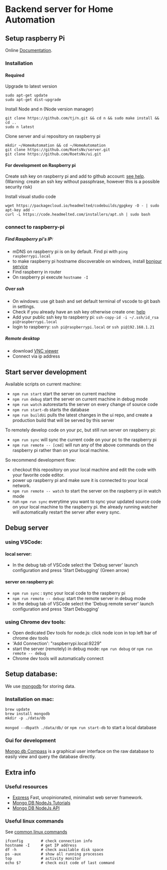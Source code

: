 # Backend server for Home Automation

## Setup raspberry Pi
Online [Documentation](https://www.raspberrypi.org/help/).

### Installation
#### Required
Upgrade to latest version
```
sudo apt-get update
sudo apt-get dist-upgrade
```
Install Node and n (Node version manager)
```
git clone https://github.com/tj/n.git && cd n && sudo make install && cd ..
sudo n latest
```

Clone server and ui repository on raspberry pi
```
mkdir ~/HomeAutomation && cd ~/HomeAutomation
git clone https://github.com/RoetsNv/server.git
git clone https://github.com/RoetsNv/ui.git
```

#### For development on Raspberry pi
Create ssh key on raspberry pi and add to github account: [see help](https://help.github.com/articles/connecting-to-github-with-ssh/).
(Warning: create an ssh key without passphrase, however this is a possible security risk)

Install visual studio code
```
wget https://packagecloud.io/headmelted/codebuilds/gpgkey -O - | sudo apt-key add -
curl -L https://code.headmelted.com/installers/apt.sh | sudo bash
```

### connect to raspberry-pi
##### Find Raspberry pi's IP:
- mDNS on raspberry pi is on by default. Find pi with `ping raspberrypi.local`
- to make raspberry pi hostname discoverable on windows, install [bonjour service](https://support.apple.com/kb/DL999?locale=en_US)
- Find raspberry in router
- On raspberry pi execute `hostname -I `
##### Over ssh
- On windows: use git bash and set default terminal of vscode to git bash in settings.
- Check if you already have an ssh key otherwise create one: [help](https://help.github.com/articles/connecting-to-github-with-ssh/)
- Add your public ssh key to raspberry pi: `ssh-copy-id -i ~/.ssh/id_rsa pi@raspberrypi.local`
- login to raspberry: `ssh pi@raspberrypi.local` or `ssh pi@192.168.1.21`
##### Remote desktop 
- download [VNC viewer](https://www.realvnc.com/download/viewer/)
- Connect via ip address


## Start server development
Available scripts on current machine:
- `npm run start` start the server on current machine
- `npm run debug` start the server on current machine in debug mode
- `npm run watch` autorestarts the server on every change of source code
- `npm run start-db` starts the database
- `npm run buildUi` pulls the latest changes in the ui repo, and create a production build that will be served by this server

To remotely develop code on your pc, but still run server on raspberry pi:
- `npm run sync` will sync the current code on your pc to the raspberry pi
- `npm run remote -- [cmd]` will run any of the above commands on the raspberry pi rather than on your local machine. 

So recommend development flow:
- checkout this repository on your local machine and edit the code with your favorite code editor.
- power up raspberry pi and make sure it is connected to your local network.
- `npm run remote -- watch` to start the server on the raspberry pi in watch mode
- run `npm run sync` everytime you want to sync your updated source code on your local machine to the raspberry pi. the already running watcher will automatically restart the server after every sync.

## Debug server
### using VSCode:
#### local server:
- In the debug tab of VSCode select the 'Debug server' launch configuration and press 'Start Debugging' (Green arrow)

#### server on raspberry pi:
- `npm run sync` : sync your local code to the raspberry pi
- `npm run remote -- debug`: start the remote server in debug mode
- In the debug tab of VSCode select the 'Debug remote server' launch configuration and press 'Start Debugging'

### using Chrome dev tools:
- Open dedicated Dev tools for node.js: click node icon in top left bar of chrome dev tools
- 'Add Connection': "raspberrypi.local:9229"
- start the server (remotely) in debug mode: `npm run debug` or `npm run remote -- debug` 
- Chrome dev tools will automatically connect

## Setup database:
We use [mongodb](https://www.mongodb.com/) for storing data.

### Installation on mac:
```
brew update
brew install mongodb
mkdir -p ./data/db
```
`mongod --dbpath ./data/db/` or `npm run start-db` to start a local database

### Gui for development
[Mongo db Compass](https://docs.mongodb.com/compass/current/install/) is a graphical user interface on the raw database to easily view and query the database directly.

## Extra info
### Useful resources
- [Express](https://expressjs.com/) Fast, unopinionated, minimalist web server framework.
- [Mongo DB NodeJs Tutorials](http://mongodb.github.io/node-mongodb-native/3.1/quick-start/quick-start/)
- [Mongo DB NodeJs API](http://mongodb.github.io/node-mongodb-native/3.1/api/Collection.html)

### Useful linux commands
See [common linux commands](https://www.raspberrypi.org/documentation/linux/usage/commands.md)
```
ifconfig        # check connection info
hostname -I     # get IP address
df -h           # check available disk space
ps -aux         # show all running processes
top             # activity monitor
echo $?         # check exit code of last command
```